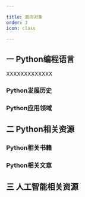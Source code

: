 ```yaml
--- 

title: 面向对象
order: 3
icon: class

---
```


## 一 Python编程语言

XXXXXXXXXXXXX

### Python发展历史



### Python应用领域


## 二 Python相关资源

### Python相关书籍


### Python相关文章



## 三 人工智能相关资源